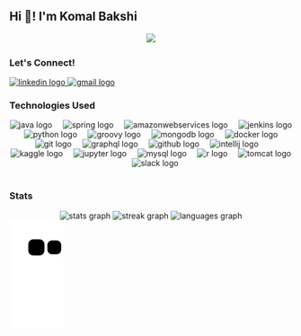<h2 align="left">Hi 👋! I'm Komal Bakshi</h2>


<div align="center">
  <img height="100" src="https://media.giphy.com/media/NCpVljfcZTKa4/giphy.gif"  />
</div>
<h3 align="left">Let's Connect!</h3>
<div align="left">
  <a href="https://www.linkedin.com/in/komal-bakshi/" target="_blank">
    <img src="https://img.shields.io/static/v1?message=LinkedIn&logo=linkedin&label=&color=0077B5&logoColor=white&labelColor=&style=for-the-badge" height="35" alt="linkedin logo"  />
  </a>
  <a href="mailto:kbakshi98@gmail.com" target="_blank">
    <img src="https://img.shields.io/static/v1?message=Gmail&logo=gmail&label=&color=D14836&logoColor=white&labelColor=&style=for-the-badge" height="35" alt="gmail logo"  />
  </a>
</div>

###

###
<h3 align="left">Technologies Used</h3>
<div align="center">
  <img src="https://cdn.jsdelivr.net/gh/devicons/devicon/icons/java/java-original.svg" height="45" alt="java logo"  />
  <img width="11" />
  <img src="https://cdn.jsdelivr.net/gh/devicons/devicon/icons/spring/spring-original.svg" height="45" alt="spring logo"  />
  <img width="11" />
  <img src="https://cdn.jsdelivr.net/gh/devicons/devicon/icons/amazonwebservices/amazonwebservices-original.svg" height="45" alt="amazonwebservices logo"  />
  <img width="11" />
  <img src="https://cdn.jsdelivr.net/gh/devicons/devicon/icons/jenkins/jenkins-line.svg" height="45" alt="jenkins logo"  />
  <img width="11" />
  <img src="https://cdn.jsdelivr.net/gh/devicons/devicon/icons/python/python-original.svg" height="45" alt="python logo"  />
  <img width="11" />
  <img src="https://cdn.jsdelivr.net/gh/devicons/devicon/icons/groovy/groovy-original.svg" height="45" alt="groovy logo"  />
  <img width="11" />
  <img src="https://cdn.jsdelivr.net/gh/devicons/devicon/icons/mongodb/mongodb-original.svg" height="45" alt="mongodb logo"  />
  <img width="11" />
  <img src="https://cdn.jsdelivr.net/gh/devicons/devicon/icons/docker/docker-original.svg" height="45" alt="docker logo"  />
  <img width="11" />
  <img src="https://cdn.jsdelivr.net/gh/devicons/devicon/icons/git/git-original.svg" height="45" alt="git logo"  />
  <img width="11" />
  <img src="https://cdn.jsdelivr.net/gh/devicons/devicon/icons/graphql/graphql-plain.svg" height="45" alt="graphql logo"  />
  <img width="11" />
  <img src="https://cdn.jsdelivr.net/gh/devicons/devicon/icons/github/github-original.svg" height="45" alt="github logo"  />
  <img width="11" />
  <img src="https://cdn.jsdelivr.net/gh/devicons/devicon/icons/intellij/intellij-original.svg" height="45" alt="intellij logo"  />
  <img width="11" />
  <img src="https://cdn.jsdelivr.net/gh/devicons/devicon/icons/kaggle/kaggle-original.svg" height="45" alt="kaggle logo"  />
  <img width="11" />
  <img src="https://cdn.jsdelivr.net/gh/devicons/devicon/icons/jupyter/jupyter-original.svg" height="45" alt="jupyter logo"  />
  <img width="11" />
  <img src="https://cdn.jsdelivr.net/gh/devicons/devicon/icons/mysql/mysql-original.svg" height="45" alt="mysql logo"  />
  <img width="11" />
  <img src="https://cdn.jsdelivr.net/gh/devicons/devicon/icons/r/r-original.svg" height="45" alt="r logo"  />
  <img width="11" />
  <img src="https://cdn.jsdelivr.net/gh/devicons/devicon/icons/tomcat/tomcat-original.svg" height="45" alt="tomcat logo"  />
  <img width="11" />
  <img src="https://cdn.jsdelivr.net/gh/devicons/devicon/icons/slack/slack-original.svg" height="45" alt="slack logo"  />
</div>

<br clear="both">

<h3 align="left">Stats</h3>
<div align="center">
  <img src="https://github-readme-stats.vercel.app/api?username=komal98&hide_title=false&hide_rank=true&show_icons=true&include_all_commits=true&count_private=true&disable_animations=false&theme=radical&locale=en&hide_border=false" height="150" alt="stats graph"  />
  <img src="https://streak-stats.demolab.com?user=komal98&locale=en&mode=daily&theme=radical&hide_border=false&border_radius=5" height="150" alt="streak graph"  />
  <img src="https://github-readme-stats.vercel.app/api/top-langs?username=komal98&locale=en&hide_title=false&layout=compact&card_width=320&langs_count=5&theme=radical&hide_border=false&custom_title=Languages" height="150" alt="languages graph"  />
</div>


<img src="https://github.com/komal98/komal98/blob/output/snake.svg" alt="Snake animation" />

###

<br clear="both">

###
